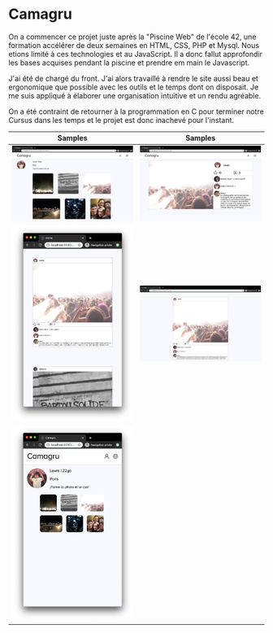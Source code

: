 # Camagru

On a commencer ce projet juste après la "Piscine Web" de l'école 42, une formation accélérer de deux semaines en HTML, CSS, PHP et Mysql. Nous etions limité à ces technologies et au JavaScript. Il a donc fallut approfondir les bases acquises pendant la piscine et prendre em main le Javascript.

J'ai été de chargé du front. J'ai alors travaillé à rendre le site aussi beau et ergonomique que possible avec les outils et le temps dont on disposait. Je me suis appliqué à élaborer une organisation intuitive et un rendu agréable.

On a été contraint de retourner à la programmation en C pour terminer notre Cursus dans les temps et le projet est donc inachevé pour l'instant.

 Samples | Samples
-------------------------|-------------------------
![](pics/pic1.png)  |  ![](pics/Pic2.png)
![](pics/pic4.png)  |  ![](pics/pic3.png)
![](pics/pic5.png)  | 

